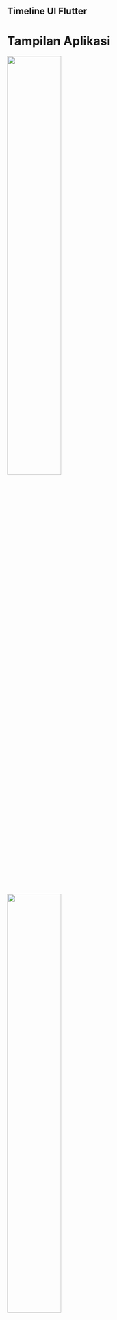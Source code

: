 ## Timeline UI Flutter

# Tampilan Aplikasi

<img style="width:50%;" src="https://raw.githubusercontent.com/iswahyud/flutter_timeline/master/screenshoot/1.png">

<img style="width:50%;" src="https://raw.githubusercontent.com/iswahyud/flutter_timeline/master/screenshoot/2.png">
